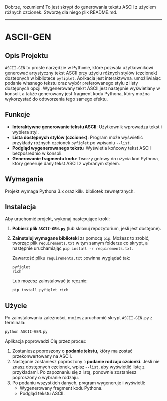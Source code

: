 Dobrze, rozumiem\! To jest skrypt do generowania tekstu ASCII z użyciem różnych czcionek. Stworzę dla niego plik README.md.

-----

# ASCII-GEN

## Opis Projektu

`ASCII-GEN` to proste narzędzie w Pythonie, które pozwala użytkownikowi generować artystyczny tekst ASCII przy użyciu różnych stylów (czcionek) dostępnych w bibliotece `pyfiglet`. Aplikacja jest interaktywna, umożliwiając podanie własnego tekstu oraz wybór preferowanego stylu z listy dostępnych opcji. Wygenerowany tekst ASCII jest następnie wyświetlany w konsoli, a także generowany jest fragment kodu Pythona, który można wykorzystać do odtworzenia tego samego efektu.

## Funkcje

  * **Interaktywne generowanie tekstu ASCII**: Użytkownik wprowadza tekst i wybiera styl.
  * **Lista dostępnych stylów (czcionek)**: Program może wyświetlić przykłady różnych czcionek `pyfiglet` po wpisaniu `--list`.
  * **Podgląd wygenerowanego tekstu**: Wyświetla końcowy tekst ASCII bezpośrednio w konsoli.
  * **Generowanie fragmentu kodu**: Tworzy gotowy do użycia kod Pythona, który generuje dany tekst ASCII z wybranym stylem.

## Wymagania

Projekt wymaga Pythona 3.x oraz kilku bibliotek zewnętrznych.

## Instalacja

Aby uruchomić projekt, wykonaj następujące kroki:

1.  **Pobierz plik `ASCII-GEN.py`** (lub sklonuj repozytorium, jeśli jest dostępne).

2.  **Zainstaluj wymagane biblioteki** za pomocą `pip`. Możesz to zrobić, tworząc plik `requirements.txt` w tym samym folderze co skrypt, a następnie uruchamiając `pip install -r requirements.txt`.

    Zawartość pliku `requirements.txt` powinna wyglądać tak:

    ```
    pyfiglet
    rich
    ```

    Lub możesz zainstalować je ręcznie:

    ```bash
    pip install pyfiglet rich
    ```

## Użycie

Po zainstalowaniu zależności, możesz uruchomić skrypt `ASCII-GEN.py` z terminala:

```bash
python ASCII-GEN.py
```

Aplikacja poprowadzi Cię przez proces:

1.  Zostaniesz poproszony o **podanie tekstu**, który ma zostać przekonwertowany na ASCII.
2.  Następnie zostaniesz poproszony o **podanie rodzaju czcionki**. Jeśli nie znasz dostępnych czcionek, wpisz `--list`, aby wyświetlić listę z przykładami. Po zapoznaniu się z listą, ponownie zostaniesz poproszony o wybranie rodzaju.
3.  Po podaniu wszystkich danych, program wygeneruje i wyświetli:
      * Wygenerowany fragment kodu Pythona.
      * Podgląd tekstu ASCII.
